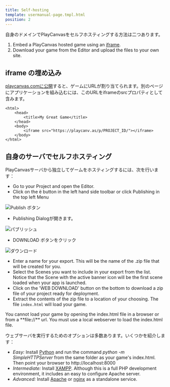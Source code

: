 ```yaml
---
title: Self-hosting
template: usermanual-page.tmpl.html
position: 2
---
```


自身のドメインでPlayCanvasをセルフホスティングする方法は二つあります。

1. Embed a PlayCanvas hosted game using an [iframe][1].
2. Download your game from the Editor and upload the files to your own site.

## iframe の埋め込み

[playcanvas.comに公開][2]すると、ゲームにURLが割り当てられます。別のページにアプリケーションを組み込むには、このURLをiframeのsrcプロパティとして含みます。

~~~html~~~
<html>
    <head>
        <title>My Great Game</title>
    </head>
    <body>
        <iframe src="https://playcanv.as/p/PROJECT_ID/"></iframe>
    </body>
</html>
~~~

## 自身のサーバでセルフホスティング

PlayCanvasサーバから独立してゲームをホスティングするには、次を行います：

* Go to your Project and open the Editor.
* Click on the <span class="pc-icon" style="font-size">&#57911;</span> button in the left hand side toolbar or click Publishing in the top left Menu

![Publish ボタン][5]

* Publishing Dialogが開きます。

![パブリッシュ][4]

* DOWNLOAD ボタンをクリック

![ダウンロード][6]

* Enter a name for your export. This will be the name of the .zip file that will be created for you.
* Select the Scenes you want to include in your export from the list. Notice that the Scene with the active banner icon will be the first scene loaded when your app is launched.
* Click on the 'WEB DOWNLOAD' button on the bottom to download a zip file of your project ready for deployment.
* Extract the contents of the zip file to a location of your choosing. The file `index.html` will load your game.

<div class="alert alert-warning">
You cannot load your game by opening the index.html file in a browser or from a **file://** url. You must use a local webserver to load the index.html file.
</div>

ウェブサーバを実行するためのオプションは多数あります。いくつかを紹介します：

* *Easy:* Install [Python][7] and run the command *python -m SimpleHTTPServer* from the same folder as your game's index.html. Then point your browser to http://localhost:8000
* *Intermediate:* Install [XAMPP][8]. Although this is a full PHP development environment, it includes an easy to configure Apache server.
* *Advanced:* Install [Apache][9] or [nginx][10] as a standalone service.

[1]: https://developer.mozilla.org/en/docs/Web/HTML/Element/iframe
[2]: /user-manual/publishing/playcanvas
[3]: /images/publishing/selfhosting/bottombar.png
[4]: /images/user-manual/editor/publishing.jpg
[5]: /images/user-manual/editor/publishing-toolbar.jpg
[6]: /images/user-manual/editor/publishing-download.jpg
[7]: https://www.python.org/downloads/
[8]: https://www.apachefriends.org/index.html
[9]: http://httpd.apache.org/download.cgi
[10]: http://nginx.org/


